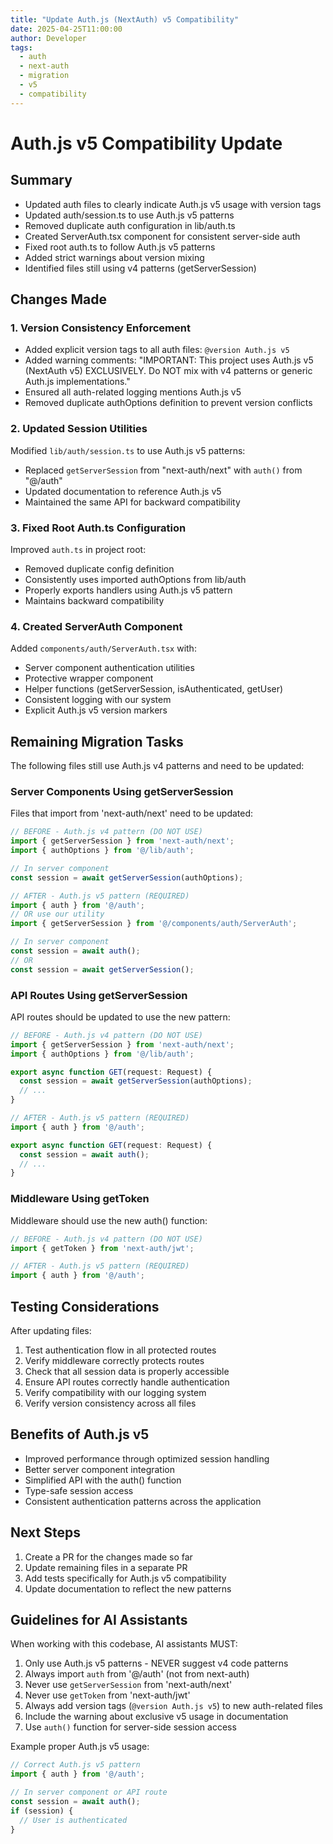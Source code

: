 ```yaml
---
title: "Update Auth.js (NextAuth) v5 Compatibility"
date: 2025-04-25T11:00:00
author: Developer
tags: 
  - auth
  - next-auth
  - migration
  - v5
  - compatibility
---
```


# Auth.js v5 Compatibility Update

## Summary
- Updated auth files to clearly indicate Auth.js v5 usage with version tags
- Updated auth/session.ts to use Auth.js v5 patterns
- Removed duplicate auth configuration in lib/auth.ts
- Created ServerAuth.tsx component for consistent server-side auth
- Fixed root auth.ts to follow Auth.js v5 patterns
- Added strict warnings about version mixing
- Identified files still using v4 patterns (getServerSession)

## Changes Made

### 1. Version Consistency Enforcement

- Added explicit version tags to all auth files: `@version Auth.js v5`
- Added warning comments: "IMPORTANT: This project uses Auth.js v5 (NextAuth v5) EXCLUSIVELY. Do NOT mix with v4 patterns or generic Auth.js implementations."
- Ensured all auth-related logging mentions Auth.js v5
- Removed duplicate authOptions definition to prevent version conflicts

### 2. Updated Session Utilities

Modified `lib/auth/session.ts` to use Auth.js v5 patterns:
- Replaced `getServerSession` from "next-auth/next" with `auth()` from "@/auth"
- Updated documentation to reference Auth.js v5
- Maintained the same API for backward compatibility

### 3. Fixed Root Auth.ts Configuration

Improved `auth.ts` in project root:
- Removed duplicate config definition
- Consistently uses imported authOptions from lib/auth
- Properly exports handlers using Auth.js v5 pattern
- Maintains backward compatibility

### 4. Created ServerAuth Component

Added `components/auth/ServerAuth.tsx` with:
- Server component authentication utilities
- Protective wrapper component
- Helper functions (getServerSession, isAuthenticated, getUser)
- Consistent logging with our system
- Explicit Auth.js v5 version markers

## Remaining Migration Tasks

The following files still use Auth.js v4 patterns and need to be updated:

### Server Components Using getServerSession

Files that import from 'next-auth/next' need to be updated:

```typescript
// BEFORE - Auth.js v4 pattern (DO NOT USE)
import { getServerSession } from 'next-auth/next';
import { authOptions } from '@/lib/auth';

// In server component
const session = await getServerSession(authOptions);

// AFTER - Auth.js v5 pattern (REQUIRED)
import { auth } from '@/auth';
// OR use our utility
import { getServerSession } from '@/components/auth/ServerAuth';

// In server component
const session = await auth();
// OR
const session = await getServerSession();
```

### API Routes Using getServerSession

API routes should be updated to use the new pattern:

```typescript
// BEFORE - Auth.js v4 pattern (DO NOT USE)
import { getServerSession } from 'next-auth/next';
import { authOptions } from '@/lib/auth';

export async function GET(request: Request) {
  const session = await getServerSession(authOptions);
  // ...
}

// AFTER - Auth.js v5 pattern (REQUIRED)
import { auth } from '@/auth';

export async function GET(request: Request) {
  const session = await auth();
  // ...
}
```

### Middleware Using getToken

Middleware should use the new auth() function:

```typescript
// BEFORE - Auth.js v4 pattern (DO NOT USE)
import { getToken } from 'next-auth/jwt';

// AFTER - Auth.js v5 pattern (REQUIRED)
import { auth } from '@/auth';
```

## Testing Considerations

After updating files:

1. Test authentication flow in all protected routes
2. Verify middleware correctly protects routes
3. Check that all session data is properly accessible
4. Ensure API routes correctly handle authentication
5. Verify compatibility with our logging system
6. Verify version consistency across all files

## Benefits of Auth.js v5

- Improved performance through optimized session handling
- Better server component integration
- Simplified API with the auth() function
- Type-safe session access
- Consistent authentication patterns across the application

## Next Steps

1. Create a PR for the changes made so far
2. Update remaining files in a separate PR
3. Add tests specifically for Auth.js v5 compatibility
4. Update documentation to reflect the new patterns

## Guidelines for AI Assistants

When working with this codebase, AI assistants MUST:

1. Only use Auth.js v5 patterns - NEVER suggest v4 code patterns
2. Always import `auth` from '@/auth' (not from next-auth)
3. Never use `getServerSession` from 'next-auth/next'
4. Never use `getToken` from 'next-auth/jwt'
5. Always add version tags (`@version Auth.js v5`) to new auth-related files
6. Include the warning about exclusive v5 usage in documentation
7. Use `auth()` function for server-side session access

Example proper Auth.js v5 usage:
```typescript
// Correct Auth.js v5 pattern
import { auth } from '@/auth';

// In server component or API route
const session = await auth();
if (session) {
  // User is authenticated
} 